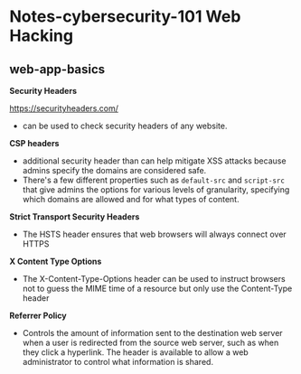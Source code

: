 # Notes-cybersecurity-101 Web Hacking

## web-app-basics

**Security Headers**

https://securityheaders.com/
- can be used to check security headers of any website.

**CSP headers**
  - additional security header than can help mitigate XSS attacks because admins specify the domains are considered safe.
  - There's a few different properties such as `default-src` and `script-src` that give admins the options for various levels of granularity, specifying which domains are allowed and for what types of content.

**Strict Transport Security Headers**
  - The HSTS header ensures that web browsers will always connect over HTTPS
    
**X Content Type Options**
  - The X-Content-Type-Options header can be used to instruct browsers not to guess the MIME time of a resource but only use the Content-Type header

**Referrer Policy**
  - Controls the amount of information sent to the destination web server when a user is redirected from the source web server, such as when they click a hyperlink. The header is available to allow a web administrator to control what information is shared.

